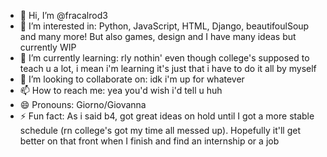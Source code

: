 - 👋 Hi, I’m @fracalrod3
- 👀 I’m interested in: Python, JavaScript, HTML, Django, beautifoulSoup and many more! But also games, design and I have many ideas but currently WIP
- 🌱 I’m currently learning: rly nothin' even though college's supposed to teach u a lot, i mean i'm learning it's just that i have to do it all by myself
- 💞️ I’m looking to collaborate on: idk i'm up for whatever
- 📫 How to reach me: yea you'd wish i'd tell u huh
- 😄 Pronouns: Giorno/Giovanna
- ⚡ Fun fact: As i said b4, got great ideas on hold until I got a more stable schedule (rn college's got my time all messed up). Hopefully it'll get better on that front when I finish and find an internship or a job

<!---
fracalrod3/fracalrod3 is a ✨ special ✨ repository because its `README.md` (this file) appears on your GitHub profile.
You can click the Preview link to take a look at your changes.
--->
